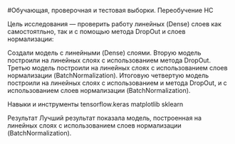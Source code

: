 #Обучающая, проверочная и тестовая выборки. Переобучение НС

Цель исследования — проверить работу линейных (Dense) слоев как самостоятльно, так и с помощью метода DropOut и слоев нормализации:

Создали модель с линейными (Dense) слоями. 
Вторую модель построили на линейных слоях с использованием метода DropOut.
Третью модель построили на линейных слоях с использованием слоев нормализации (BatchNormalization).
Итоговую четвертую модель построили на линейных слоях с использованием и метода DropOut, и с использованием слоев нормализации (BatchNormalization).

Навыки и инструменты
tensorflow.keras
matplotlib
sklearn

Результат
Лучший результат показала модель, построенная на линейных слоях с использованием слоев нормализации (BatchNormalization).

